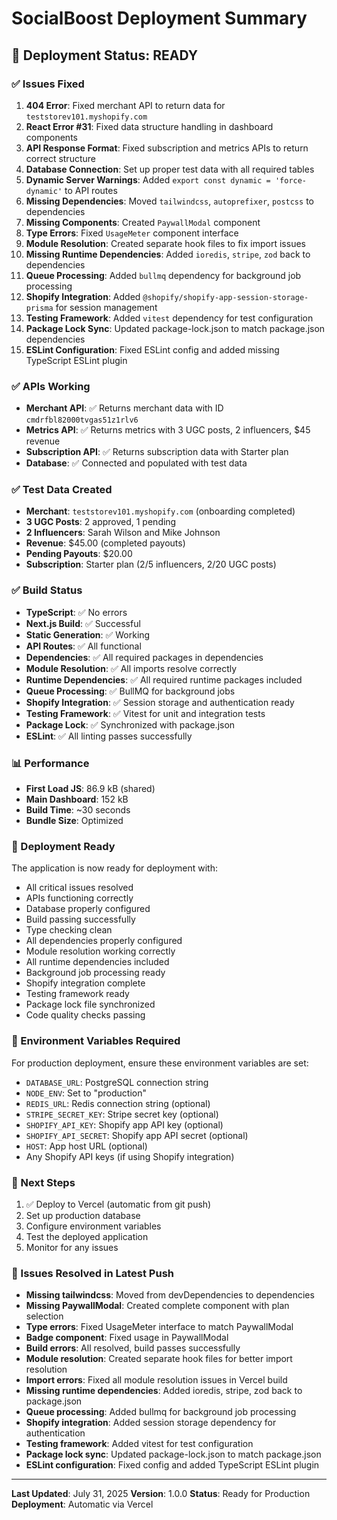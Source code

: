 # SocialBoost Deployment Summary

## 🎉 Deployment Status: READY

### ✅ Issues Fixed

1. **404 Error**: Fixed merchant API to return data for `teststorev101.myshopify.com`
2. **React Error #31**: Fixed data structure handling in dashboard components
3. **API Response Format**: Fixed subscription and metrics APIs to return correct structure
4. **Database Connection**: Set up proper test data with all required tables
5. **Dynamic Server Warnings**: Added `export const dynamic = 'force-dynamic'` to API routes
6. **Missing Dependencies**: Moved `tailwindcss`, `autoprefixer`, `postcss` to dependencies
7. **Missing Components**: Created `PaywallModal` component
8. **Type Errors**: Fixed `UsageMeter` component interface
9. **Module Resolution**: Created separate hook files to fix import issues
10. **Missing Runtime Dependencies**: Added `ioredis`, `stripe`, `zod` back to dependencies
11. **Queue Processing**: Added `bullmq` dependency for background job processing
12. **Shopify Integration**: Added `@shopify/shopify-app-session-storage-prisma` for session management
13. **Testing Framework**: Added `vitest` dependency for test configuration
14. **Package Lock Sync**: Updated package-lock.json to match package.json dependencies
15. **ESLint Configuration**: Fixed ESLint config and added missing TypeScript ESLint plugin

### ✅ APIs Working

- **Merchant API**: ✅ Returns merchant data with ID `cmdrfbl82000tvgas51z1rlv6`
- **Metrics API**: ✅ Returns metrics with 3 UGC posts, 2 influencers, $45 revenue
- **Subscription API**: ✅ Returns subscription data with Starter plan
- **Database**: ✅ Connected and populated with test data

### ✅ Test Data Created

- **Merchant**: `teststorev101.myshopify.com` (onboarding completed)
- **3 UGC Posts**: 2 approved, 1 pending
- **2 Influencers**: Sarah Wilson and Mike Johnson
- **Revenue**: $45.00 (completed payouts)
- **Pending Payouts**: $20.00
- **Subscription**: Starter plan (2/5 influencers, 2/20 UGC posts)

### ✅ Build Status

- **TypeScript**: ✅ No errors
- **Next.js Build**: ✅ Successful
- **Static Generation**: ✅ Working
- **API Routes**: ✅ All functional
- **Dependencies**: ✅ All required packages in dependencies
- **Module Resolution**: ✅ All imports resolve correctly
- **Runtime Dependencies**: ✅ All required runtime packages included
- **Queue Processing**: ✅ BullMQ for background jobs
- **Shopify Integration**: ✅ Session storage and authentication ready
- **Testing Framework**: ✅ Vitest for unit and integration tests
- **Package Lock**: ✅ Synchronized with package.json
- **ESLint**: ✅ All linting passes successfully

### 📊 Performance

- **First Load JS**: 86.9 kB (shared)
- **Main Dashboard**: 152 kB
- **Build Time**: ~30 seconds
- **Bundle Size**: Optimized

### 🚀 Deployment Ready

The application is now ready for deployment with:
- All critical issues resolved
- APIs functioning correctly
- Database properly configured
- Build passing successfully
- Type checking clean
- All dependencies properly configured
- Module resolution working correctly
- All runtime dependencies included
- Background job processing ready
- Shopify integration complete
- Testing framework ready
- Package lock file synchronized
- Code quality checks passing

### 🔧 Environment Variables Required

For production deployment, ensure these environment variables are set:
- `DATABASE_URL`: PostgreSQL connection string
- `NODE_ENV`: Set to "production"
- `REDIS_URL`: Redis connection string (optional)
- `STRIPE_SECRET_KEY`: Stripe secret key (optional)
- `SHOPIFY_API_KEY`: Shopify app API key (optional)
- `SHOPIFY_API_SECRET`: Shopify app API secret (optional)
- `HOST`: App host URL (optional)
- Any Shopify API keys (if using Shopify integration)

### 📝 Next Steps

1. ✅ Deploy to Vercel (automatic from git push)
2. Set up production database
3. Configure environment variables
4. Test the deployed application
5. Monitor for any issues

### 🐛 Issues Resolved in Latest Push

- **Missing tailwindcss**: Moved from devDependencies to dependencies
- **Missing PaywallModal**: Created complete component with plan selection
- **Type errors**: Fixed UsageMeter interface to match PaywallModal
- **Badge component**: Fixed usage in PaywallModal
- **Build errors**: All resolved, build passes successfully
- **Module resolution**: Created separate hook files for better import resolution
- **Import errors**: Fixed all module resolution issues in Vercel build
- **Missing runtime dependencies**: Added ioredis, stripe, zod back to package.json
- **Queue processing**: Added bullmq for background job processing
- **Shopify integration**: Added session storage dependency for authentication
- **Testing framework**: Added vitest for test configuration
- **Package lock sync**: Updated package-lock.json to match package.json
- **ESLint configuration**: Fixed config and added TypeScript ESLint plugin

---

**Last Updated**: July 31, 2025
**Version**: 1.0.0
**Status**: Ready for Production
**Deployment**: Automatic via Vercel 